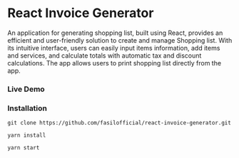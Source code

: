# React Invoice Generator

An application for generating shopping list, built using React, provides an efficient and user-friendly solution to create and manage Shopping list. With its intuitive interface, users can easily input items information, add items and services, and calculate totals with automatic tax and discount calculations. The app allows users to print shopping list directly from the app.

### Live Demo



### Installation

```
git clone https://github.com/fasilofficial/react-invoice-generator.git

yarn install

yarn start
```
